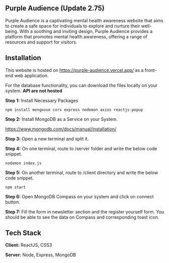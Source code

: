 
## Purple Audience (Update 2.75)

Purple Audience is a captivating mental health awareness website that aims to create a safe space for individuals to explore and nurture their well-being. With a soothing and inviting design, Purple Audience provides a platform that promotes mental health awareness, offering a range of resources and support for visitors.

## Installation

This website is hosted on https://purple-audience.vercel.app/ as a front-end web application.

For the database functionality, you can download the files locally on your system.
**API are not hosted**

**Step 1:** Install Necessary Packages
```
npm install mongoose cors express nodemon axios reactjs-popup
```
**Step 2:** Install MongoDB as a Service on your System.

https://www.mongodb.com/docs/manual/installation/

**Step 3:** Open a new terminal and split it.

**Step 4:** On one terminal, route to /server folder and write the below code snippet.
```
nodemon index.js
```

**Step 5:** On another terminal, route to /client directory and write the below code snippet.
```
npm start
```

**Step 6:** Open MongoDB Compass on your system and click on connect button.

**Step 7:** Fill the form in newsletter section and the register yourself form. You should be able to see the data on Compass and corresponding toast icon.


## Tech Stack

**Client:** ReactJS, CSS3

**Server:** Node, Express, MongoDB


